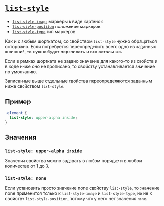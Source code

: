 # [`list-style`](../index.md)

- [`list-style-image`](./list-style-image.md) маркеры в виде картинок
- [`list-style-position`](./list-style-position.md) положение маркеров
- [`list-style-type`](./list-style-type.md) тип маркеров

Как и с любым шорткатом, со свойством `list-style` нужно обращаться осторожно. Если потребуется переопределить всего одно из заданных значений, то нужно будет переписать и все остальные.

Если в рамках шортката не задано значение для какого-то из свойств и в коде ниже оно не прописано, то свойству устанавливается значение по умолчанию.

Записанные выше отдельные свойства переопределяются заданным ниже свойством `list-style`.

## Пример

```css
.element {
  list-style: upper-alpha inside;
}
```

## Значения

### `list-style: upper-alpha inside`

Значения свойства можно задавать в любом порядке и в любом количестве от 1 до 3.

### `list-style: none`

Если установить просто значение none свойству `list-style`, то значение none применится только к `list-style-image` и `list-style-type`, но не к свойству `list-style-position`, потому что у него нет значения `none`.
